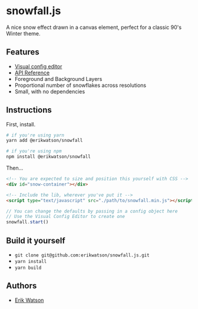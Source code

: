 # snowfall.js

A nice snow effect drawn in a canvas element, perfect for a classic 90's Winter theme.

## Features

- [Visual config editor](https://erikwatson.github.io/snowfall.js/)
- [API Reference](https://github.com/erikwatson/snowfall.js/wiki/API-Reference)
- Foreground and Background Layers
- Proportional number of snowflakes across resolutions
- Small, with no dependencies

## Instructions

First, install.

```sh
# if you're using yarn
yarn add @erikwatson/snowfall

# if you're using npm
npm install @erikwatson/snowfall
```

Then...

```html
<!-- You are expected to size and position this yourself with CSS -->
<div id="snow-container"></div>

<!-- Include the lib, wherever you've put it -->
<script type="text/javascript" src="./path/to/snowfall.min.js"></script>
```

```js
// You can change the defaults by passing in a config object here
// Use the Visual Config Editor to create one
snowfall.start()
```

## Build it yourself

- `git clone git@github.com:erikwatson/snowfall.js.git`
- `yarn install`
- `yarn build`

## Authors

- [Erik Watson](http://erikwatson.me)
